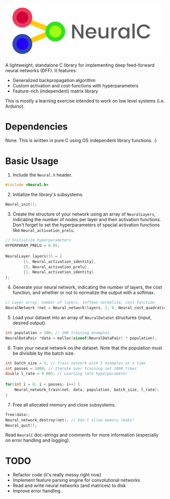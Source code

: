 <img src="./media/logo.png" alt="NeuralC" width="500"/>

A lightweight, standalone C library for implementing deep feed-forward neural networks (DFF). It features:

- Generalized backpropagation algorithm
- Custom activation and cost-functions with hyperparameters
- Feature-rich (independent) matrix library

This is mostly a learning exercise intended to work on low level systems (i.e. Arduino).

# Dependencies

None. This is written in pure C using OS independent library functions. :)

# Basic Usage

1. Include the `Neural.h` header.
```c
#include <Neural.h>
```

2. Initialize the library's subsystems.
```c
Neural_init();
```

3. Create the structure of your network using an array of `NeuralLayers`, indicating the number of nodes per layer and their activation functions. Don't forget to set the hyperparameters of special activation functions like `Neural_activation_prelu`.
```c
// Initialize hyperparameters
HYPERPARAM_PRELU = 0.05;

NeuralLayer layers[3] = {
		{1, Neural_activation_identity},
		{5, Neural_activation_prelu},
		{1, Neural_activation_identity}
};
```

4. Generate your neural network, indicating the number of layers, the cost function, and whether or not to normalize the output with a softmax.
```c
// Layer array, number of layers, softmax normalize, cost function
NeuralNetwork *net = Neural_network(layers, 3, 0, Neural_cost_quadratic);
```

5. Load your dataset into an array of `NeuralDataSet` structures {input, desired output}.
```c
int population = 100; // 100 training examples
NeuralDataPair *data = malloc(sizeof(NeuralDataPair) * population);
```

6. Train your neural network on the dataset. Note that the population must be divisible by the batch size.
```c
int batch_size = 5; // Train network with 5 examples at a time
int passes = 1000; // Iterate over training set 1000 times
double l_rate = 0.005; // Learning rate hyperparameter

for(int i = 0; i < passes; i++) {
    Neural_network_train(net, data, population, batch_size, l_rate);
}
```

7. Free all allocated memory and close subsystems.
```c
free(data);
Neural_network_destroy(net); // Don't allow memory leaks!
Neural_quit();
```

Read `NeuralC` doc-strings and comments for more information (especially on error handling and logging).

# TODO

- Refactor code (it's really messy right now)
- Implement feature parsing engine for convolutional networks
- Read and write neural networks (and matrices) to disk
- Improve error handling